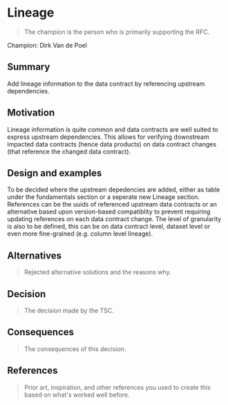 # Lineage

> The champion is the person who is primarily supporting the RFC.

Champion: Dirk Van de Poel

## Summary

Add lineage information to the data contract by referencing upstream dependencies.

## Motivation

Lineage information is quite common and data contracts are well suited to express upstream dependencies. 
This allows for verifying downstream impacted data contracts (hence data products) on data contract changes (that reference the changed data contract).

## Design and examples

To be decided where the upstream depedencies are added, either as table under the fundamentals section or a seperate new Lineage section.
References can be the uuids of referenced upstream data contracts or an alternative based upon version-based compatiblity to prevent requiring updating references on each data contract change.
The level of granularity is also to be defined, this can be on data contract level, dataset level or even more fine-grained (e.g. column level lineage).

## Alternatives

> Rejected alternative solutions and the reasons why.

## Decision

> The decision made by the TSC.

## Consequences

> The consequences of this decision.

## References

> Prior art, inspiration, and other references you used to create this based on what's worked well before.
